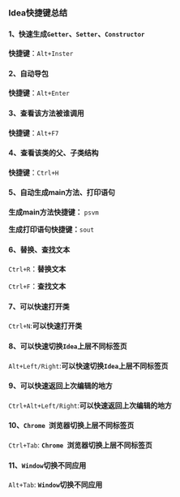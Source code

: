 ### Idea快捷键总结

#### 1、快速生成`Getter`、`Setter`、`Constructor`

**快捷键**：`Alt+Inster`



#### 2、自动导包

**快捷键**：`Alt+Enter`



#### 3、查看该方法被谁调用

**快捷键**：`Alt+F7`



#### 4、查看该类的父、子类结构

**快捷键**：`Ctrl+H`



#### 5、自动生成main方法、打印语句

**生成main方法快捷键：** `psvm`

**生成打印语句快捷键：**`sout`



#### 6、替换、查找文本

`Ctrl+R`：**替换文本**

`Ctrl+F`：**查找文本**



#### 7、可以快速打开类

`Ctrl+N`:**可以快速打开类**


#### 8、可以快速切换`Idea`上层不同标签页

`Alt+Left/Right`:**可以快速切换`Idea`上层不同标签页**


#### 9、可以快速返回上次编辑的地方

`Ctrl+Alt+Left/Right`:**可以快速返回上次编辑的地方**



#### 10、`Chrome `浏览器切换上层不同标签页

`Ctrl+Tab`: **`Chrome `浏览器切换上层不同标签页**


#### 11、`Window`切换不同应用

`Alt+Tab`: **`Window`切换不同应用**
